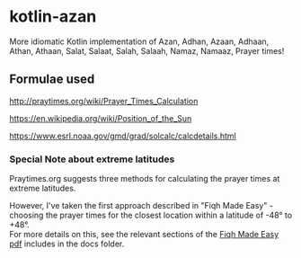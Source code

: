 # kotlin-azan
More idiomatic Kotlin implementation of Azan, Adhan, Azaan, Adhaan, Athan, Athaan, Salat, Salaat, Salah, Salaah, Namaz, Namaaz, Prayer times!

## Formulae used
http://praytimes.org/wiki/Prayer_Times_Calculation  

https://en.wikipedia.org/wiki/Position_of_the_Sun

https://www.esrl.noaa.gov/gmd/grad/solcalc/calcdetails.html

### Special Note about extreme latitudes
Praytimes.org suggests three methods for calculating the prayer times at extreme latitudes.

However, I've taken the first approach described in "Fiqh Made Easy" - choosing the prayer times for the closest
location within a latitude of -48° to +48°.  
For more details on this, see the relevant sections of the [Fiqh Made Easy pdf](docs/fiqh-made-easy-dr-sadlan.pdf) includes in the docs folder.